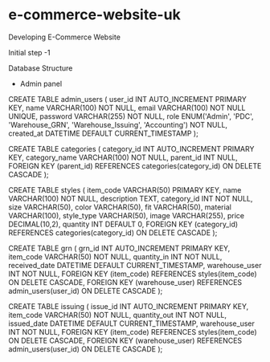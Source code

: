 # e-commerce-website-uk

Developing E-Commerce Website

Initial step -1

Database Structure

- Admin panel

CREATE TABLE admin_users (
user_id INT AUTO_INCREMENT PRIMARY KEY,
name VARCHAR(100) NOT NULL,
email VARCHAR(100) NOT NULL UNIQUE,
password VARCHAR(255) NOT NULL,
role ENUM('Admin', 'PDC', 'Warehouse_GRN', 'Warehouse_Issuing', 'Accounting') NOT NULL,
created_at DATETIME DEFAULT CURRENT_TIMESTAMP
);

CREATE TABLE categories (
category_id INT AUTO_INCREMENT PRIMARY KEY,
category_name VARCHAR(100) NOT NULL,
parent_id INT NULL,
FOREIGN KEY (parent_id) REFERENCES categories(category_id) ON DELETE CASCADE
);

CREATE TABLE styles (
item_code VARCHAR(50) PRIMARY KEY,
name VARCHAR(100) NOT NULL,
description TEXT,
category_id INT NOT NULL,
size VARCHAR(50),
color VARCHAR(50),
fit VARCHAR(50),
material VARCHAR(100),
style_type VARCHAR(50),
image VARCHAR(255),
price DECIMAL(10,2),
quantity INT DEFAULT 0,
FOREIGN KEY (category_id) REFERENCES categories(category_id) ON DELETE CASCADE
);

CREATE TABLE grn (
grn_id INT AUTO_INCREMENT PRIMARY KEY,
item_code VARCHAR(50) NOT NULL,
quantity_in INT NOT NULL,
received_date DATETIME DEFAULT CURRENT_TIMESTAMP,
warehouse_user INT NOT NULL,
FOREIGN KEY (item_code) REFERENCES styles(item_code) ON DELETE CASCADE,
FOREIGN KEY (warehouse_user) REFERENCES admin_users(user_id) ON DELETE CASCADE
);

CREATE TABLE issuing (
issue_id INT AUTO_INCREMENT PRIMARY KEY,
item_code VARCHAR(50) NOT NULL,
quantity_out INT NOT NULL,
issued_date DATETIME DEFAULT CURRENT_TIMESTAMP,
warehouse_user INT NOT NULL,
FOREIGN KEY (item_code) REFERENCES styles(item_code) ON DELETE CASCADE,
FOREIGN KEY (warehouse_user) REFERENCES admin_users(user_id) ON DELETE CASCADE
);


